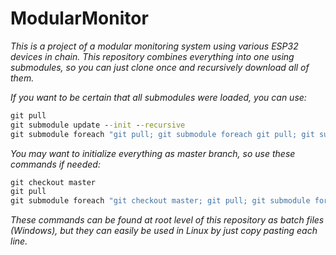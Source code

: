 # ModularMonitor

*This is a project of a modular monitoring system using various ESP32 devices in chain.*
*This repository combines everything into one using submodules, so you can just clone once and recursively download all of them.*

*If you want to be certain that all submodules were loaded, you can use:*
```cmd
git pull
git submodule update --init --recursive
git submodule foreach "git pull; git submodule foreach git pull; git submodule foreach git pull;"
```

*You may want to initialize everything as master branch, so use these commands if needed:*
```cmd
git checkout master
git pull
git submodule foreach "git checkout master; git pull; git submodule foreach git checkout master; git pull; git submodule foreach git checkout master; git pull;"
```

*These commands can be found at root level of this repository as batch files (Windows), but they can easily be used in Linux by just copy pasting each line.*
